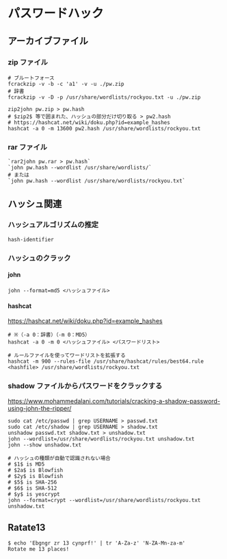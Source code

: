 # パスワードハック

## アーカイブファイル

### zip ファイル

```shell
# ブルートフォース
fcrackzip -v -b -c 'a1' -v -u ./pw.zip
# 辞書
fcrackzip -v -D -p /usr/share/wordlists/rockyou.txt -u ./pw.zip
```

```shell
zip2john pw.zip > pw.hash
# $zip2$ 等で囲まれた、ハッシュの部分だけ切り取る > pw2.hash
# https://hashcat.net/wiki/doku.php?id=example_hashes
hashcat -a 0 -m 13600 pw2.hash /usr/share/wordlists/rockyou.txt
```

### rar ファイル

```shell
`rar2john pw.rar > pw.hash`
`john pw.hash --wordlist /usr/share/wordlists/`
# または
`john pw.hash --wordlist /usr/share/wordlists/rockyou.txt`
```

## ハッシュ関連

### ハッシュアルゴリズムの推定

```shell
hash-identifier
```

### ハッシュのクラック

#### john

```shell
john --format=md5 <ハッシュファイル>
```

#### hashcat

https://hashcat.net/wiki/doku.php?id=example_hashes

```shell
# ※（-a 0：辞書）（-m 0：MD5）
hashcat -a 0 -m 0 <ハッシュファイル> <パスワードリスト>

# ルールファイルを使ってワードリストを拡張する
hashcat -m 900 --rules-file /usr/share/hashcat/rules/best64.rule <hashfile> /usr/share/wordlists/rockyou.txt
```

### shadow ファイルからパスワードをクラックする

https://www.mohammedalani.com/tutorials/cracking-a-shadow-password-using-john-the-ripper/

```shell
sudo cat /etc/passwd | grep USERNAME > passwd.txt
sudo cat /etc/shadow | grep USERNAME > shadow.txt
unshadow passwd.txt shadow.txt > unshadow.txt
john --wordlist=/usr/share/wordlists/rockyou.txt unshadow.txt
john --show unshadow.txt

# ハッシュの種類が自動で認識されない場合
# $1$ is MD5
# $2a$ is Blowfish
# $2y$ is Blowfish
# $5$ is SHA-256
# $6$ is SHA-512
# $y$ is yescrypt
john --format=crypt --wordlist=/usr/share/wordlists/rockyou.txt unshadow.txt
```

## Ratate13
```shell
$ echo 'Ebgngr zr 13 cynprf!' | tr 'A-Za-z' 'N-ZA-Mn-za-m'
Rotate me 13 places!
```

